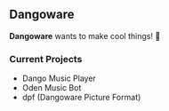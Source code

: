 ## Dangoware
**Dangoware** wants to make cool things! 🍡

### Current Projects
- Dango Music Player
- Oden Music Bot
- dpf (Dangoware Picture Format)
